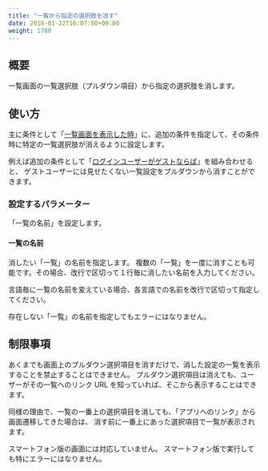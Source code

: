 ```yaml
---
title: "一覧から指定の選択肢を消す"
date: 2018-01-22T16:07:50+09:00
weight: 1780
---
```


## 概要

一覧画面の一覧選択肢（プルダウン項目）から指定の選択肢を消します。

## 使い方

主に条件として「[一覧画面を表示した時](../../../conditions/condition_event/when_record_list_show/)」に、追加の条件を指定して、その条件時に特定の一覧選択肢が消えるように設定します。

例えば追加の条件として「[ログインユーザーがゲストならば](../../../conditions/condition_other_if/user_is_guest_condition/)」を組み合わせると、
ゲストユーザーには見せたくない一覧設定をプルダウンから消すことができます。


### 設定するパラメーター

「一覧の名前」を設定します。


#### 一覧の名前

消したい「一覧」の名前を指定します。
複数の「一覧」を一度に消すことも可能です。その場合、改行で区切って１行毎に消したい名前を入力してください。

言語毎に一覧の名前を変えている場合、各言語での名前を改行で区切って指定してください。

存在しない「一覧」の名前を指定してもエラーにはなりません。


## 制限事項

あくまでも画面上のプルダウン選択項目を消すだけで、消した設定の一覧を表示することを禁止することはできません。
プルダウン選択項目は消えても、ユーザーがその一覧へのリンク URL を知っていれば、そこから表示することはできます。

同様の理由で、一覧の一番上の選択項目を消しても、「アプリへのリンク」から画面遷移してきた場合は、
消す前に一番上にあった選択項目で一覧が表示されます。

スマートフォン版の画面には対応していません。
スマートフォン版で実行しても特にエラーにはなりません。
